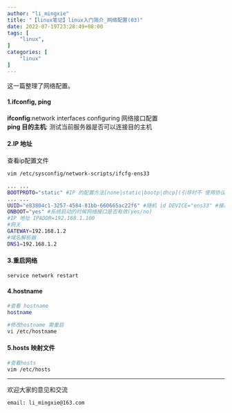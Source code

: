 ```yaml
---
author: "li_mingxie"
title: "【linux笔记】linux入门简介_网络配置(03)"
date: 2022-07-19T23:28:49+08:00
tags: [
    "linux",
]
categories: [
    "linux"
]
---
```


这一篇整理了网络配置。<!--more-->  

#### 1.ifconfig, ping

**ifconfig**:network interfaces configuring 网络接口配置  
**ping 目的主机**: 测试当前服务器是否可以连接目的主机

#### 2.IP 地址

查看ip配置文件

```bash
vim /etc/sysconfig/network-scripts/ifcfg-ens33
```

```bash
... ... 
BOOTPROTO="static" #IP 的配置方法[none|static|bootp|dhcp](引导时不 使用协议|静态分配IP|BOOTP协议|DHCP协议)
... ... 
UUID="e83804c1-3257-4584-81bb-660665ac22f6" #随机 id DEVICE="ens33" #接口名(设备,网卡)
ONBOOT="yes" #系统启动的时候网络接口是否有效(yes/no)
#IP 地址 IPADDR=192.168.1.100
#网关
GATEWAY=192.168.1.2
#域名解析器
DNS1=192.168.1.2
```

#### 3.重启网络

```bash
service network restart
```

#### 4.hostname

```bash
#查看 hostname
hostname

#修改hostname 需重启
vi /etc/hostname
```

#### 5.hosts 映射文件

```bash
#查看hosts
vim /etc/hosts
```

----------------------------------------------
欢迎大家的意见和交流

`email: li_mingxie@163.com`
